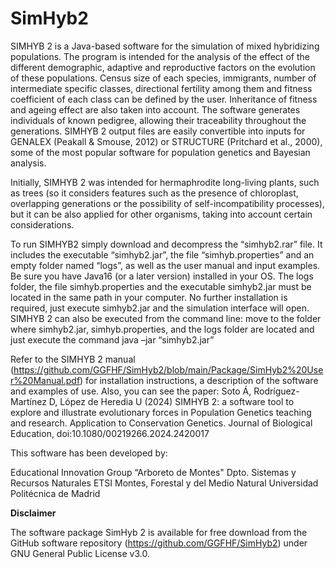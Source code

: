 # SimHyb2
SIMHYB 2 is a Java-based software for the simulation of mixed hybridizing populations. The program is intended for the analysis of the effect of the different demographic, adaptive and reproductive factors on the evolution of these populations. Census size of each species, immigrants, number of intermediate specific classes, directional fertility among them and fitness coefficient of each class can be defined by the user. Inheritance of fitness and ageing effect are also taken into account. The software generates individuals of known pedigree, allowing their traceability throughout the generations. SIMHYB 2 output files are easily convertible into inputs for GENALEX (Peakall & Smouse, 2012) or STRUCTURE (Pritchard et al., 2000), some of the most popular software for population genetics and Bayesian analysis.

Initially, SIMHYB 2 was intended for hermaphrodite long-living plants, such as trees (so it considers features such as the presence of chloroplast, overlapping generations or the possibility of self-incompatibility processes), but it can be also applied for other organisms, taking into account certain considerations.

To run SIMHYB2 simply download and decompress the “simhyb2.rar” file. It includes the executable “simhyb2.jar”, the file “simhyb.properties” and an empty folder named “logs”, as well as the user manual and input examples. Be sure you have Java16 (or a later version) installed in your OS. The logs folder, the file simhyb.properties and the executable simhyb2.jar must be located in the same path in your computer. No further installation is required, just execute simhyb2.jar and the simulation interface will open.
SIMHYB 2 can also be executed from the command line: move to the folder where simhyb2.jar, simhyb.properties, and the logs folder are located and just execute the command java –jar “simhyb2.jar”

Refer to the SIMHYB 2 manual (https://github.com/GGFHF/SimHyb2/blob/main/Package/SimHyb2%20User%20Manual.pdf) for installation instructions, a description of the software and examples of use. Also, you can see the paper:
Soto Á, Rodríguez-Martínez D, López de Heredia U (2024) SIMHYB 2: a software tool to explore and illustrate evolutionary forces in Population Genetics teaching and research. Application to Conservation Genetics. Journal of Biological Education, doi:10.1080/00219266.2024.2420017

This software has been developed by:

Educational Innovation Group “Arboreto de Montes"
Dpto. Sistemas y Recursos Naturales
ETSI Montes, Forestal y del Medio Natural
Universidad Politécnica de Madrid

**Disclaimer**

The software package SimHyb 2 is available for free download from the GitHub software repository (https://github.com/GGFHF/SimHyb2) under GNU General Public License v3.0.

